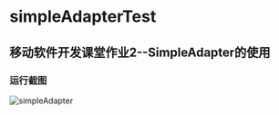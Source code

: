 # simpleAdapterTest

## 移动软件开发课堂作业2--SimpleAdapter的使用

### 运行截图
![simpleAdapter](http://img.blog.csdn.net/20170315203416166?watermark/2/text/aHR0cDovL2Jsb2cuY3Nkbi5uZXQvRUEwNDIx/font/5a6L5L2T/fontsize/400/fill/I0JBQkFCMA==/dissolve/70/gravity/SouthEast)
